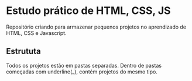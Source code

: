 # Estudo prático de HTML, CSS, JS

Repositório criando para armazenar pequenos projetos no aprendizado de HTML, CSS e Javascript.

## Estrututa

Todos os projetos estão em pastas separadas. Dentro de pastas começadas com underline(_), contém projetos do mesmo tipo.


